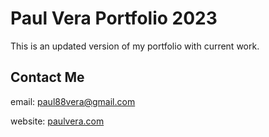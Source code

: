 # Paul Vera Portfolio 2023
This is an updated version of my portfolio with current work.

## Contact Me
email: paul88vera@gmail.com

website: [paulvera.com](https://www.paulvera.com)